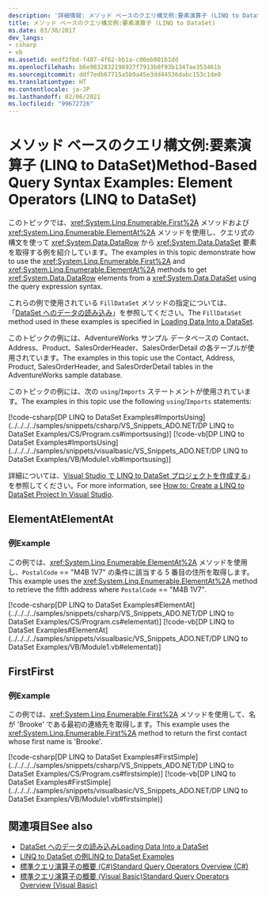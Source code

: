 ```yaml
---
description: '詳細情報: メソッド ベースのクエリ構文例:要素演算子 (LINQ to DataSet)'
title: メソッド ベースのクエリ構文例:要素演算子 (LINQ to DataSet)
ms.date: 03/30/2017
dev_langs:
- csharp
- vb
ms.assetid: eedf2fbd-f407-4f62-bb1a-c00eb001b1dd
ms.openlocfilehash: b6e9832832198927f7913b0f93b1347ae353461b
ms.sourcegitcommit: ddf7edb67715a5b9a45e3dd44536dabc153c1de0
ms.translationtype: HT
ms.contentlocale: ja-JP
ms.lasthandoff: 02/06/2021
ms.locfileid: "99672726"
---
```

# <a name="method-based-query-syntax-examples-element-operators-linq-to-dataset"></a><span data-ttu-id="cc868-103">メソッド ベースのクエリ構文例:要素演算子 (LINQ to DataSet)</span><span class="sxs-lookup"><span data-stu-id="cc868-103">Method-Based Query Syntax Examples: Element Operators (LINQ to DataSet)</span></span>

<span data-ttu-id="cc868-104">このトピックでは、<xref:System.Linq.Enumerable.First%2A> メソッドおよび <xref:System.Linq.Enumerable.ElementAt%2A> メソッドを使用し、クエリ式の構文を使って <xref:System.Data.DataRow> から <xref:System.Data.DataSet> 要素を取得する例を紹介しています。</span><span class="sxs-lookup"><span data-stu-id="cc868-104">The examples in this topic demonstrate how to use the <xref:System.Linq.Enumerable.First%2A> and <xref:System.Linq.Enumerable.ElementAt%2A> methods to get <xref:System.Data.DataRow> elements from a <xref:System.Data.DataSet> using the query expression syntax.</span></span>  
  
 <span data-ttu-id="cc868-105">これらの例で使用されている `FillDataSet` メソッドの指定については、「[DataSet へのデータの読み込み](loading-data-into-a-dataset.md)」を参照してください。</span><span class="sxs-lookup"><span data-stu-id="cc868-105">The `FillDataSet` method used in these examples is specified in [Loading Data Into a DataSet](loading-data-into-a-dataset.md).</span></span>  
  
 <span data-ttu-id="cc868-106">このトピックの例には、AdventureWorks サンプル データベースの Contact、Address、Product、SalesOrderHeader、SalesOrderDetail の各テーブルが使用されています。</span><span class="sxs-lookup"><span data-stu-id="cc868-106">The examples in this topic use the Contact, Address, Product, SalesOrderHeader, and SalesOrderDetail tables in the AdventureWorks sample database.</span></span>  
  
 <span data-ttu-id="cc868-107">このトピックの例には、次の `using`/`Imports` ステートメントが使用されています。</span><span class="sxs-lookup"><span data-stu-id="cc868-107">The examples in this topic use the following `using`/`Imports` statements:</span></span>  
  
[!code-csharp[DP LINQ to DataSet Examples#ImportsUsing](../../../../samples/snippets/csharp/VS_Snippets_ADO.NET/DP LINQ to DataSet Examples/CS/Program.cs#importsusing)]
[!code-vb[DP LINQ to DataSet Examples#ImportsUsing](../../../../samples/snippets/visualbasic/VS_Snippets_ADO.NET/DP LINQ to DataSet Examples/VB/Module1.vb#importsusing)]

 <span data-ttu-id="cc868-108">詳細については、[Visual Studio で LINQ to DataSet プロジェクトを作成する](how-to-create-a-linq-to-dataset-project-in-vs.md)」を参照してください。</span><span class="sxs-lookup"><span data-stu-id="cc868-108">For more information, see [How to: Create a LINQ to DataSet Project In Visual Studio](how-to-create-a-linq-to-dataset-project-in-vs.md).</span></span>  
  
## <a name="elementat"></a><span data-ttu-id="cc868-109">ElementAt</span><span class="sxs-lookup"><span data-stu-id="cc868-109">ElementAt</span></span>  
  
### <a name="example"></a><span data-ttu-id="cc868-110">例</span><span class="sxs-lookup"><span data-stu-id="cc868-110">Example</span></span>  

 <span data-ttu-id="cc868-111">この例では、<xref:System.Linq.Enumerable.ElementAt%2A> メソッドを使用し、`PostalCode` == "M4B 1V7" の条件に該当する 5 番目の住所を取得します。</span><span class="sxs-lookup"><span data-stu-id="cc868-111">This example uses the <xref:System.Linq.Enumerable.ElementAt%2A> method to retrieve the fifth address where `PostalCode` == "M4B 1V7".</span></span>  
  
[!code-csharp[DP LINQ to DataSet Examples#ElementAt](../../../../samples/snippets/csharp/VS_Snippets_ADO.NET/DP LINQ to DataSet Examples/CS/Program.cs#elementat)]
[!code-vb[DP LINQ to DataSet Examples#ElementAt](../../../../samples/snippets/visualbasic/VS_Snippets_ADO.NET/DP LINQ to DataSet Examples/VB/Module1.vb#elementat)]
  
## <a name="first"></a><span data-ttu-id="cc868-112">First</span><span class="sxs-lookup"><span data-stu-id="cc868-112">First</span></span>  
  
### <a name="example"></a><span data-ttu-id="cc868-113">例</span><span class="sxs-lookup"><span data-stu-id="cc868-113">Example</span></span>  

 <span data-ttu-id="cc868-114">この例では、<xref:System.Linq.Enumerable.First%2A> メソッドを使用して、名が 'Brooke' である最初の連絡先を取得します。</span><span class="sxs-lookup"><span data-stu-id="cc868-114">This example uses the <xref:System.Linq.Enumerable.First%2A> method to return the first contact whose first name is 'Brooke'.</span></span>  
  
[!code-csharp[DP LINQ to DataSet Examples#FirstSimple](../../../../samples/snippets/csharp/VS_Snippets_ADO.NET/DP LINQ to DataSet Examples/CS/Program.cs#firstsimple)]
[!code-vb[DP LINQ to DataSet Examples#FirstSimple](../../../../samples/snippets/visualbasic/VS_Snippets_ADO.NET/DP LINQ to DataSet Examples/VB/Module1.vb#firstsimple)]
  
## <a name="see-also"></a><span data-ttu-id="cc868-115">関連項目</span><span class="sxs-lookup"><span data-stu-id="cc868-115">See also</span></span>

- [<span data-ttu-id="cc868-116">DataSet へのデータの読み込み</span><span class="sxs-lookup"><span data-stu-id="cc868-116">Loading Data Into a DataSet</span></span>](loading-data-into-a-dataset.md)
- [<span data-ttu-id="cc868-117">LINQ to DataSet の例</span><span class="sxs-lookup"><span data-stu-id="cc868-117">LINQ to DataSet Examples</span></span>](linq-to-dataset-examples.md)
- [<span data-ttu-id="cc868-118">標準クエリ演算子の概要 (C#)</span><span class="sxs-lookup"><span data-stu-id="cc868-118">Standard Query Operators Overview (C#)</span></span>](../../../csharp/programming-guide/concepts/linq/standard-query-operators-overview.md)
- [<span data-ttu-id="cc868-119">標準クエリ演算子の概要 (Visual Basic)</span><span class="sxs-lookup"><span data-stu-id="cc868-119">Standard Query Operators Overview (Visual Basic)</span></span>](../../../visual-basic/programming-guide/concepts/linq/standard-query-operators-overview.md)
